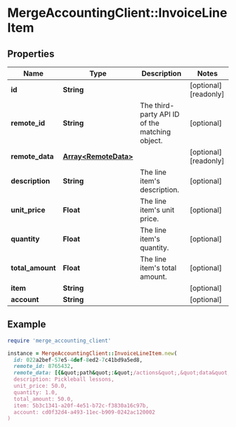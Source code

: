 # MergeAccountingClient::InvoiceLineItem

## Properties

| Name | Type | Description | Notes |
| ---- | ---- | ----------- | ----- |
| **id** | **String** |  | [optional][readonly] |
| **remote_id** | **String** | The third-party API ID of the matching object. | [optional] |
| **remote_data** | [**Array&lt;RemoteData&gt;**](RemoteData.md) |  | [optional][readonly] |
| **description** | **String** | The line item&#39;s description. | [optional] |
| **unit_price** | **Float** | The line item&#39;s unit price. | [optional] |
| **quantity** | **Float** | The line item&#39;s quantity. | [optional] |
| **total_amount** | **Float** | The line item&#39;s total amount. | [optional] |
| **item** | **String** |  | [optional] |
| **account** | **String** |  | [optional] |

## Example

```ruby
require 'merge_accounting_client'

instance = MergeAccountingClient::InvoiceLineItem.new(
  id: 022a2bef-57e5-4def-8ed2-7c41bd9a5ed8,
  remote_id: 8765432,
  remote_data: [{&quot;path&quot;:&quot;/actions&quot;,&quot;data&quot;:[&quot;Varies by platform&quot;]}],
  description: Pickleball lessons,
  unit_price: 50.0,
  quantity: 1.0,
  total_amount: 50.0,
  item: 5b3c1341-a20f-4e51-b72c-f3830a16c97b,
  account: cd0f32d4-a493-11ec-b909-0242ac120002
)
```


